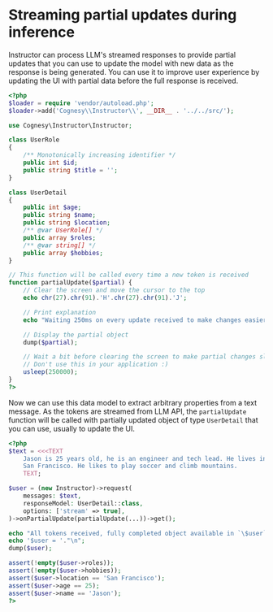 # Streaming partial updates during inference

Instructor can process LLM's streamed responses to provide partial updates that you
can use to update the model with new data as the response is being generated. You can
use it to improve user experience by updating the UI with partial data before the full
response is received.

```php
<?php
$loader = require 'vendor/autoload.php';
$loader->add('Cognesy\\Instructor\\', __DIR__ . '../../src/');

use Cognesy\Instructor\Instructor;

class UserRole
{
    /** Monotonically increasing identifier */
    public int $id;
    public string $title = '';
}

class UserDetail
{
    public int $age;
    public string $name;
    public string $location;
    /** @var UserRole[] */
    public array $roles;
    /** @var string[] */
    public array $hobbies;
}

// This function will be called every time a new token is received
function partialUpdate($partial) {
    // Clear the screen and move the cursor to the top
    echo chr(27).chr(91).'H'.chr(27).chr(91).'J';

    // Print explanation
    echo "Waiting 250ms on every update received to make changes easier to observe...\n";

    // Display the partial object
    dump($partial);

    // Wait a bit before clearing the screen to make partial changes slower.
    // Don't use this in your application :)
    usleep(250000);
}
?>
```
Now we can use this data model to extract arbitrary properties from a text message.
As the tokens are streamed from LLM API, the `partialUpdate` function will be called
with partially updated object of type `UserDetail` that you can use, usually to update
the UI.

```php
<?php
$text = <<<TEXT
    Jason is 25 years old, he is an engineer and tech lead. He lives in
    San Francisco. He likes to play soccer and climb mountains.
    TEXT;

$user = (new Instructor)->request(
    messages: $text,
    responseModel: UserDetail::class,
    options: ['stream' => true],
)->onPartialUpdate(partialUpdate(...))->get();

echo "All tokens received, fully completed object available in `\$user` variable.\n";
echo '$user = '."\n";
dump($user);

assert(!empty($user->roles));
assert(!empty($user->hobbies));
assert($user->location == 'San Francisco');
assert($user->age == 25);
assert($user->name == 'Jason');
?>
```
